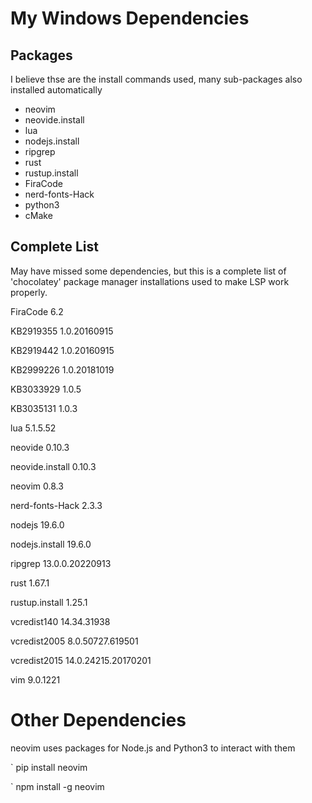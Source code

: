 # My Windows Dependencies

## Packages
I believe thse are the install commands used, many sub-packages also installed automatically

- neovim
- neovide.install
- lua
- nodejs.install
- ripgrep
- rust
- rustup.install
- FiraCode
- nerd-fonts-Hack
- python3
- cMake

## Complete List

May have missed some dependencies, but this is a complete list of 'chocolatey' package manager installations used to make LSP work properly. 

FiraCode 6.2

KB2919355 1.0.20160915

KB2919442 1.0.20160915

KB2999226 1.0.20181019

KB3033929 1.0.5

KB3035131 1.0.3

lua 5.1.5.52

neovide 0.10.3

neovide.install 0.10.3

neovim 0.8.3

nerd-fonts-Hack 2.3.3

nodejs 19.6.0

nodejs.install 19.6.0

ripgrep 13.0.0.20220913

rust 1.67.1

rustup.install 1.25.1

vcredist140 14.34.31938

vcredist2005 8.0.50727.619501

vcredist2015 14.0.24215.20170201

vim 9.0.1221

# Other Dependencies
neovim uses packages for Node.js and Python3 to interact with them

` pip install neovim

` npm install -g neovim
